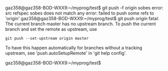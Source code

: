 gaz358@gaz358-BOD-WXX9:~/myprog/test$ git push -f origin sobes
error: src refspec sobes does not match any
error: failed to push some refs to 'origin'
gaz358@gaz358-BOD-WXX9:~/myprog/test$ git push origin 
fatal: The current branch master has no upstream branch.
To push the current branch and set the remote as upstream, use

    git push --set-upstream origin master

To have this happen automatically for branches without a tracking
upstream, see 'push.autoSetupRemote' in 'git help config'.

gaz358@gaz358-BOD-WXX9:~/myprog/test$ 
